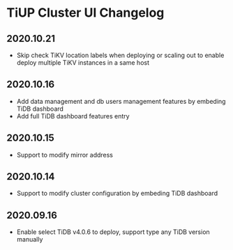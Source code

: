 # TiUP Cluster UI Changelog

## 2020.10.21

- Skip check TiKV location labels when deploying or scaling out to enable deploy multiple TiKV instances in a same host

## 2020.10.16

- Add data management and db users management features by embeding TiDB dashboard
- Add full TiDB dashboard features entry

## 2020.10.15

- Support to modify mirror address

## 2020.10.14

- Support to modify cluster configuration by embeding TiDB dashboard

## 2020.09.16

- Enable select TiDB v4.0.6 to deploy, support type any TiDB version manually
